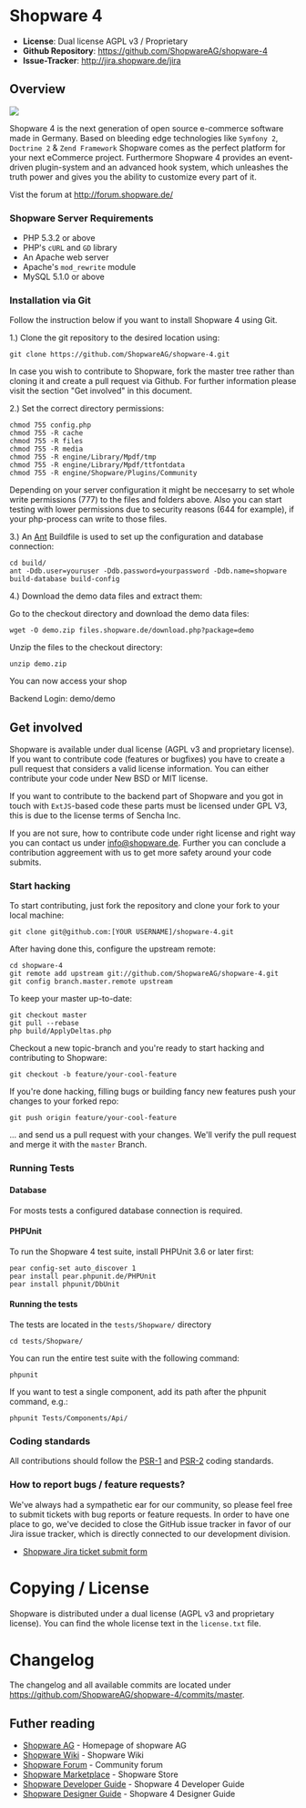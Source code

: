 # Shopware 4

- **License**: Dual license AGPL v3 / Proprietary
- **Github Repository**: <https://github.com/ShopwareAG/shopware-4>
- **Issue-Tracker**: <http://jira.shopware.de/jira>

## Overview

![](http://www.shopware.de/templates/0/de/media/img/sw4_home/banner_home_top.png)

Shopware 4 is the next generation of open source e-commerce software made in Germany. Based on bleeding edge technologies like `Symfony 2`, `Doctrine 2` & `Zend Framework` Shopware comes as the perfect platform for your next eCommerce project.
Furthermore Shopware 4 provides an event-driven plugin-system and an advanced hook system, which unleashes the truth power and gives you the ability to customize every part of it.

Vist the forum at <http://forum.shopware.de/>

### Shopware Server Requirements

- PHP 5.3.2 or above
- PHP's `cURL` and `GD` library
- An Apache web server
- Apache's `mod_rewrite` module
- MySQL 5.1.0 or above

### Installation via Git

Follow the instruction below if you want to install Shopware 4 using Git.

1.) Clone the git repository to the desired location using:

    git clone https://github.com/ShopwareAG/shopware-4.git

In case you wish to contribute to Shopware, fork the master tree rather than cloning it and create a pull request via Github. For further information please visit the section "Get involved" in this document.

2.) Set the correct directory permissions:

    chmod 755 config.php
    chmod 755 -R cache
    chmod 755 -R files
    chmod 755 -R media
    chmod 755 -R engine/Library/Mpdf/tmp
    chmod 755 -R engine/Library/Mpdf/ttfontdata
    chmod 755 -R engine/Shopware/Plugins/Community


Depending on your server configuration it might be neccesarry to set whole write permissions (777) to the files and folders above.
Also you can start testing with lower permissions due to security reasons (644 for example), if your php-process can write to
those files.

3.) An [Ant](http://ant.apache.org/) Buildfile is used to set up the configuration and database connection:

    cd build/
    ant -Ddb.user=youruser -Ddb.password=yourpassword -Ddb.name=shopware build-database build-config

4.) Download the demo data files and extract them:

Go to the checkout directory and download the demo data files:

	wget -O demo.zip files.shopware.de/download.php?package=demo

Unzip the files to the checkout directory:

	unzip demo.zip

You can now access your shop

Backend Login: demo/demo

## Get involved

Shopware is available under dual license (AGPL v3 and proprietary license). If you want to contribute code (features or bugfixes) you have to create a pull request that considers a valid license information. You can either contribute your code under New BSD or MIT license.

If you want to contribute to the backend part of Shopware and you got in touch with `ExtJS`-based code these parts must be licensed under GPL V3, this is due to the license terms of Sencha Inc.

If you are not sure, how to contribute code under right license and right way you can contact us under <info@shopware.de>. Further you can conclude a contribution aggreement with us to get more safety around your code submits.

### Start hacking

To start contributing, just fork the repository and clone your fork to your local machine:

    git clone git@github.com:[YOUR USERNAME]/shopware-4.git

After having done this, configure the upstream remote:

    cd shopware-4
    git remote add upstream git://github.com/ShopwareAG/shopware-4.git
    git config branch.master.remote upstream

To keep your master up-to-date:

    git checkout master
    git pull --rebase
    php build/ApplyDeltas.php

Checkout a new topic-branch and you're ready to start hacking and contributing to Shopware:

    git checkout -b feature/your-cool-feature

If you're done hacking, filling bugs or building fancy new features push your changes to your forked repo:

    git push origin feature/your-cool-feature


... and send us a pull request with your changes. We'll verify the pull request and merge it with the `master` Branch.

### Running Tests
#### Database
For mosts tests a configured database connection is required.

#### PHPUnit
To run the Shopware 4 test suite, install PHPUnit 3.6 or later first:

    pear config-set auto_discover 1
    pear install pear.phpunit.de/PHPUnit
    pear install phpunit/DbUnit

#### Running the tests
The tests are located in the `tests/Shopware/` directory

    cd tests/Shopware/

You can run the entire test suite with the following command:

    phpunit

If you want to test a single component, add its path after the phpunit command, e.g.:

    phpunit Tests/Components/Api/


### Coding standards
All contributions should follow the [PSR-1](https://github.com/php-fig/fig-standards/blob/master/accepted/PSR-1-basic-coding-standard.md) and [PSR-2](https://github.com/php-fig/fig-standards/blob/master/accepted/PSR-2-coding-style-guide.md) coding
standards.


### How to report bugs / feature requests?

We've always had a sympathetic ear for our community, so please feel free to submit tickets with bug reports or feature requests. In order to have one place to go, we've decided to close the GitHub issue tracker in favor of our Jira issue tracker, which is directly connected to our development division.

* [Shopware Jira ticket submit form](http://jira.shopware.de/jira)

# Copying / License

Shopware is distributed under a dual license (AGPL v3 and proprietary license). You can find the whole license text in the `license.txt` file.

# Changelog

The changelog and all available commits are located under <https://github.com/ShopwareAG/shopware-4/commits/master>.

## Futher reading

* [Shopware AG](http://www.shopware.de) - Homepage of shopware AG
* [Shopware Wiki](http://wiki.shopware.de) - Shopware Wiki
* [Shopware Forum](http://forum.shopware.de) - Community forum
* [Shopware Marketplace](http://store.shopware.de) - Shopware Store
* [Shopware Developer Guide](http://wiki.shopware.de/Developers-Guide_cat_487.html) - Shopware 4 Developer Guide
* [Shopware Designer Guide](http://wiki.shopware.de/Designers-Guide_cat_486.html) - Shopware 4 Designer Guide
